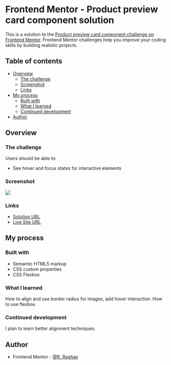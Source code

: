 # Frontend Mentor - Product preview card component solution

This is a solution to the [Product preview card component challenge on Frontend Mentor](https://www.frontendmentor.io/challenges/product-preview-card-component-GO7UmttRfa). Frontend Mentor challenges help you improve your coding skills by building realistic projects. 

## Table of contents

- [Overview](#overview)
  - [The challenge](#the-challenge)
  - [Screenshot](#screenshot)
  - [Links](#links)
- [My process](#my-process)
  - [Built with](#built-with)
  - [What I learned](#what-i-learned)
  - [Continued development](#continued-development)
- [Author](#author)


## Overview

### The challenge

Users should be able to:
- See hover and focus states for interactive elements

### Screenshot

![](./screenshot.png)

### Links

- [Solution URL](https://github.com/Ri-Raghav/product-preview-flexbox)
- [Live Site URL](https://ri-raghav.github.io/product-preview-flexbox)

## My process

### Built with

- Semantic HTML5 markup
- CSS custom properties
- CSS Flexbox


### What I learned

How to align and use border radius for images, add hover interaction. How to use flexbox.

### Continued development
I plan to learn better alignment techniques.

## Author
- Frontend Mentor - [@R. Raghav](https://www.frontendmentor.io/profile/Ri-Raghav)

